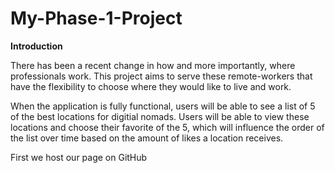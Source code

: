 # My-Phase-1-Project

**Introduction**

There has been a recent change in how and more importantly, where professionals work. This project aims to serve these remote-workers that have the flexibility to choose where they would like to live and work. 

When the application is fully functional, users will be able to see a list of 5 of the best locations for digitial nomads. Users will be able to view these locations and choose their favorite of the 5, which will influence the order of the list over time based on the amount of likes a location receives. 



First we host our page on GitHub




